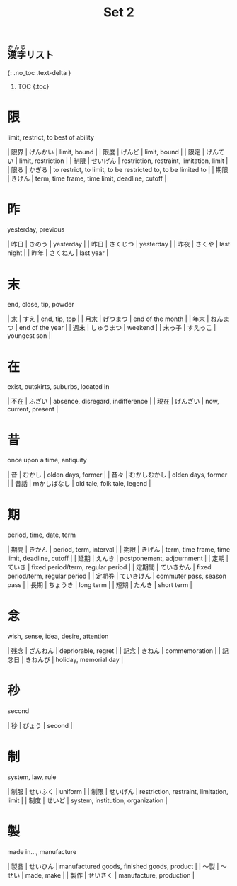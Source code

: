 ﻿---
layout: default
title: Set 2
parent: N3 Kanji List
grand_parent: <ruby>漢字<rt>かんじ</rt></ruby> Kanji
nav_order: 2
---

## <ruby>漢字<rt>かんじ</rt></ruby>リスト
{: .no_toc .text-delta }

1. TOC
{:toc}

# 限
limit, restrict, to best of ability

| 限界 | げんかい | limit, bound                                                 |
| 限度 | げんど   | limit, bound                                                 |
| 限定 | げんてい | limit, restriction                                           |
| 制限 | せいげん | restriction, restraint, limitation, limit                    |
| 限る | かぎる   | to restrict, to limit, to be restricted to, to be limited to |
| 期限 | きげん   | term, time frame, time limit, deadline, cutoff               |

# 昨
yesterday, previous

| 昨日 | きのう   | yesterday  |
| 昨日 | さくじつ | yesterday  |
| 昨夜 | さくや   | last night |
| 昨年 | さくねん | last year  |

# 末
end, close, tip, powder

| 末     | すえ       | end, tip, top    |
| 月末   | げつまつ   | end of the month |
| 年末   | ねんまつ   | end of the year  |
| 週末   | しゅうまつ | weekend          |
| 末っ子 | すえっこ   | youngest son     |

# 在
exist, outskirts, suburbs, located in

| 不在 | ふざい   | absence, disregard, indifference |
| 現在 | げんざい | now, current, present            |

# 昔
once upon a time, antiquity

| 昔   | むかし       | olden days, former          |
| 昔々 | むかしむかし | olden days, former          |
| 昔話 | ｍかしばなし | old tale, folk tale, legend |

# 期
period, time, date, term

| 期間   | きかん     | period, term, interval                         |
| 期限   | きげん     | term, time frame, time limit, deadline, cutoff |
| 延期   | えんき     | postponement, adjournment                      |
| 定期   | ていき     | fixed period/term, regular period              |
| 定期間 | ていきかん | fixed period/term, regular period              |
| 定期券 | ていきけん | commuter pass, season pass                     |
| 長期   | ちょうき   | long term                                      |
| 短期   | たんき     | short term                                     |

# 念
wish, sense, idea, desire, attention

| 残念   | ざんねん | deprlorable, regret   |
| 記念   | きねん   | commemoration         |
| 記念日 | きねんび | holiday, memorial day |

# 秒
second

| 秒  | びょう | second |

# 制
system, law, rule

| 制服 | せいふく | uniform                                   |
| 制限 | せいげん | restriction, restraint, limitation, limit |
| 制度 | せいど   | system, institution, organization         |

# 製
made in..., manufacture

| 製品 | せいひん | manufactured goods, finished goods, product |
| ～製 | ～せい   | made, make                                  |
| 製作 | せいさく | manufacture, production                     |
